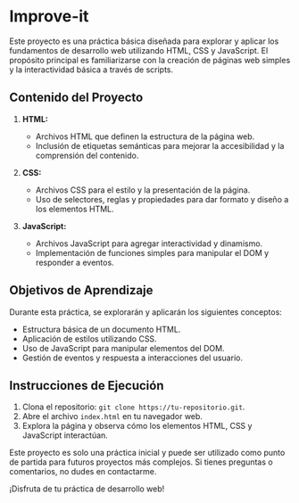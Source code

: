 # Improve-it
Este proyecto es una práctica básica diseñada para explorar y aplicar los fundamentos de desarrollo web utilizando HTML, CSS y JavaScript. El propósito principal es familiarizarse con la creación de páginas web simples y la interactividad básica a través de scripts.

## Contenido del Proyecto

1. **HTML:**
   - Archivos HTML que definen la estructura de la página web.
   - Inclusión de etiquetas semánticas para mejorar la accesibilidad y la comprensión del contenido.

2. **CSS:**
   - Archivos CSS para el estilo y la presentación de la página.
   - Uso de selectores, reglas y propiedades para dar formato y diseño a los elementos HTML.

3. **JavaScript:**
   - Archivos JavaScript para agregar interactividad y dinamismo.
   - Implementación de funciones simples para manipular el DOM y responder a eventos.

## Objetivos de Aprendizaje

Durante esta práctica, se explorarán y aplicarán los siguientes conceptos:

- Estructura básica de un documento HTML.
- Aplicación de estilos utilizando CSS.
- Uso de JavaScript para manipular elementos del DOM.
- Gestión de eventos y respuesta a interacciones del usuario.

## Instrucciones de Ejecución

1. Clona el repositorio: `git clone https://tu-repositorio.git`.
2. Abre el archivo `index.html` en tu navegador web.
3. Explora la página y observa cómo los elementos HTML, CSS y JavaScript interactúan.

Este proyecto es solo una práctica inicial y puede ser utilizado como punto de partida para futuros proyectos más complejos. Si tienes preguntas o comentarios, no dudes en contactarme.

¡Disfruta de tu práctica de desarrollo web!
